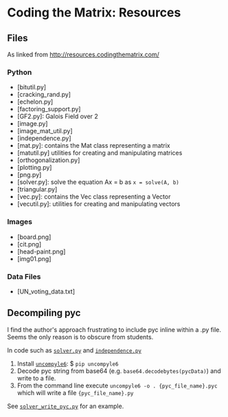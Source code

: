 # Coding the Matrix: Resources

## Files

As linked from http://resources.codingthematrix.com/

### Python

 * [bitutil.py]
 * [cracking_rand.py]
 * [echelon.py]
 * [factoring_support.py]
 * [GF2.py]: Galois Field over 2
 * [image.py]
 * [image_mat_util.py]
 * [independence.py]
 * [mat.py]: contains the Mat class representing a matrix
 * [matutil.py] utilities for creating and manipulating matrices
 * [orthogonalization.py]
 * [plotting.py]
 * [png.py]
 * [solver.py]: solve the equation Ax = b as `x = solve(A, b)`
 * [triangular.py]
 * [vec.py]: contains the Vec class representing a Vector
 * [vecutil.py]: utilities for creating and manipulating vectors

### Images

 * [board.png]
 * [cit.png]
 * [head-paint.png]
 * [img01.png]

### Data Files

 * [UN_voting_data.txt]

## Decompiling pyc

I find the author's approach frustrating to include pyc inline within a .py file. Seems the only reason is to obscure from students.

In code such as [`solver.py`](solver.py) and [`independence.py`](independency.py)

 1. Install [`uncompyle6`](https://pypi.python.org/pypi/uncompyle6): $ `pip uncompyle6`
 1. Decode pyc string from base64 (e.g. `base64.decodebytes(pycData)`) and write to a file.
 1. From the command line execute `uncompyle6 -o . {pyc_file_name}.pyc` which will write a file `{pyc_file_name}.py`

See [`solver_write_pyc.py`](solver_write_pyc.py) for an example.